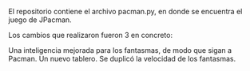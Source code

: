 El repositorio contiene el archivo pacman.py, en donde se encuentra el juego de JPacman.

Los cambios que realizaron fueron 3 en concreto:

Una inteligencia mejorada para los fantasmas, de modo que sigan a Pacman.
Un nuevo tablero.
Se duplicó la velocidad de los fantasmas.
